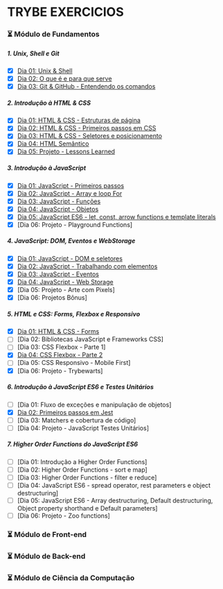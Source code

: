 # TRYBE EXERCICIOS 

### :hourglass_flowing_sand: Módulo de Fundamentos

##### 1. Unix, Shell e Git
- [X] [Dia 01: Unix & Shell](https://github.com/zstgar/TRYBE/tree/fundamentos/1.1)
- [X] [Dia 02: O que é e para que serve](https://github.com/zstgar/TRYBE/tree/fundamentos/1.2)
- [X] [Dia 03: Git & GitHub - Entendendo os comandos](https://github.com/zstgar/TRYBE/tree/fundamentos/1.3)
##### 2. Introdução à HTML & CSS 
- [X] [Dia 01: HTML & CSS - Estruturas de página](https://github.com/zstgar/TRYBE/tree/fundamentos/2.1)
- [X] [Dia 02: HTML & CSS - Primeiros passos em CSS](https://github.com/zstgar/TRYBE/tree/fundamentos/2.2) 
- [X] [Dia 03: HTML & CSS - Seletores e posicionamento](https://github.com/zstgar/TRYBE/tree/fundamentos/2.3)
- [X] [Dia 04: HTML Semântico](https://github.com/zstgar/TRYBE/tree/fundamentos/2.4)
- [X] [Dia 05: Projeto - Lessons Learned](https://github.com/zstgar/TRYBE/tree/fundamentos/2.5) 

##### 3. Introdução à JavaScript
- [X] [Dia 01: JavaScript - Primeiros passos](https://github.com/zstgar/TRYBE/tree/fundamentos/3.1)
- [X] [Dia 02: JavaScript - Array e loop For](https://github.com/zstgar/TRYBE/tree/fundamentos/3.2)
- [X] [Dia 03: JavaScript - Funções](https://github.com/zstgar/TRYBE/tree/fundamentos/3.3)
- [X] [Dia 04: JavaScript - Objetos](https://github.com/zstgar/TRYBE/tree/fundamentos/3.4) 
- [X] [Dia 05: JavaScript ES6 - let, const, arrow functions e template literals](https://github.com/zstgar/TRYBE/tree/fundamentos/3.5)
- [X] [Dia 06: Projeto - Playground Functions]

##### 4. JavaScript: DOM, Eventos e WebStorage
- [X] [Dia 01: JavaScript - DOM e seletores](https://github.com/zstgar/TRYBE/tree/fundamentos/4.1)  
- [X] [Dia 02: JavaScript - Trabalhando com elementos](https://github.com/zstgar/TRYBE/tree/fundamentos/4.2)  
- [X] [Dia 03: JavaScript - Eventos](https://github.com/zstgar/TRYBE/tree/fundamentos/4.3) 
- [X] [Dia 04: JavaScript - Web Storage](https://github.com/zstgar/TRYBE/tree/fundamentos/4.4)  
- [X] [Dia 05: Projeto - Arte com Pixels] 
- [X] [Dia 06: Projetos Bônus]

##### 5. HTML e CSS: Forms, Flexbox e Responsivo
- [X] [Dia 01: HTML & CSS - Forms](https://github.com/zstgar/TRYBE/tree/fundamentos/5.1) 
- [ ] [Dia 02: Bibliotecas JavaScript e Frameworks CSS] 
- [ ] [Dia 03: CSS Flexbox - Parte 1]  
- [X] [Dia 04: CSS Flexbox - Parte 2](https://github.com/zstgar/TRYBE/tree/fundamentos/5.4)  
- [ ] [Dia 05: CSS Responsivo - Mobile First]   
- [X] [Dia 06: Projeto - Trybewarts]    

##### 6. Introdução à JavaScript ES6 e Testes Unitários
- [ ] [Dia 01: Fluxo de exceções e manipulação de objetos]   
- [X] [Dia 02: Primeiros passos em Jest](https://github.com/zstgar/TRYBE/tree/fundamentos/6.2)
- [ ] [Dia 03: Matchers e cobertura de código]   
- [ ] [Dia 04: Projeto - JavaScript Testes Unitários]    

##### 7. Higher Order Functions do JavaScript ES6
- [ ] [Dia 01: Introdução a Higher Order Functions]    
- [ ] [Dia 02: Higher Order Functions - sort e map]    
- [ ] [Dia 03: Higher Order Functions - filter e reduce]   
- [ ] [Dia 04: JavaScript ES6 - spread operator, rest parameters e object destructuring]   
- [ ] [Dia 05: JavaScript ES6 - Array destructuring, Default destructuring, Object property shorthand e Default parameters]    
- [ ] [Dia 06: Projeto - Zoo functions]    

### :hourglass_flowing_sand: Módulo de Front-end
### :hourglass_flowing_sand: Módulo de Back-end
### :hourglass_flowing_sand: Módulo de Ciência da Computação
